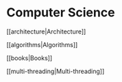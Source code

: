# Computer Science

[[architecture|Architecture]]

[[algorithms|Algorithms]]

[[books|Books]]

[[multi-threading|Multi-threading]]
